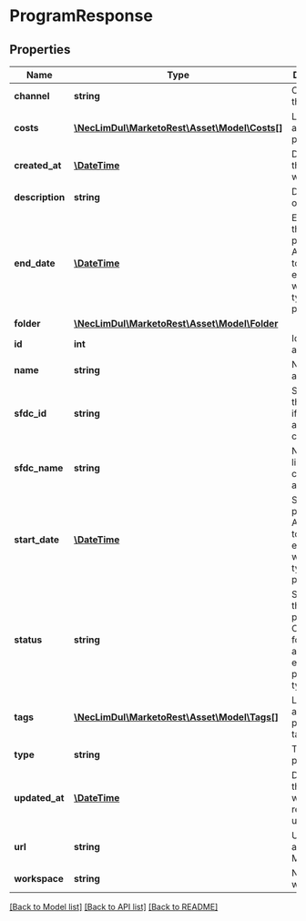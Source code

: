 # ProgramResponse

## Properties

Name | Type | Description | Notes
------------ | ------------- | ------------- | -------------
**channel** | **string** | Channel of the program |
**costs** | [**\NecLimDul\MarketoRest\Asset\Model\Costs[]**](Costs.md) | Lists of associated period costs |
**created_at** | [**\DateTime**](\DateTime.md) | Datetime the asset was created | [optional]
**description** | **string** | Description of the asset | [optional]
**end_date** | [**\DateTime**](\DateTime.md) | End date of the program.  Applicable to event, email, and webinar type programs | [optional]
**folder** | [**\NecLimDul\MarketoRest\Asset\Model\Folder**](Folder.md) |  |
**id** | **int** | Id of the asset | [optional]
**name** | **string** | Name of the asset | [optional]
**sfdc_id** | **string** | SFDC id of the program if linked to an SFDC campaign | [optional]
**sfdc_name** | **string** | Name of the linked SFDC campaign if applicable | [optional]
**start_date** | [**\DateTime**](\DateTime.md) | Start date of program.  Applicable to event, email and webinar type programs | [optional]
**status** | **string** | Status of the program.  Only valid for Email and engagement program types. |
**tags** | [**\NecLimDul\MarketoRest\Asset\Model\Tags[]**](Tags.md) | List of associated program tags |
**type** | **string** | Type of the program |
**updated_at** | [**\DateTime**](\DateTime.md) | Datetime the asset was most recently updated | [optional]
**url** | **string** | Url of the asset in the Marketo UI | [optional]
**workspace** | **string** | Name of the workspace | [optional]

[[Back to Model list]](../../README.md#models) [[Back to API list]](../../README.md#endpoints) [[Back to README]](../../README.md)
